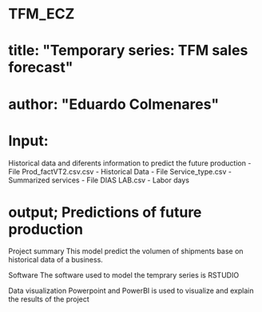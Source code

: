 # TFM_ECZ
# title: "Temporary series: TFM sales forecast"
# author: "Eduardo Colmenares"
# Input:
 Historical data and diferents information to predict the future production
     - File Prod_factVT2.csv.csv -  Historical Data
     - File Service_type.csv - Summarized services 
     - File DIAS LAB.csv - Labor days 

# output; Predictions of future production 

Project summary
This model predict the volumen of shipments base on historical data of a business.

Software
The software used to model the temprary series is RSTUDIO 

Data visualization 
Powerpoint and PowerBI is used to visualize and explain the results of the project

